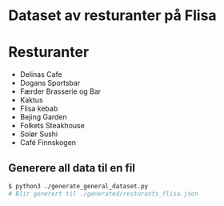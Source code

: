 # Dataset av resturanter på Flisa

# Resturanter

- Delinas Cafe
- Dogans Sportsbar
- Færder Brasserie og Bar
- Kaktus
- Flisa kebab
- Bejing Garden
- Folkets Steakhouse
- Solør Sushi
- Café Finnskogen

## Generere all data til en fil

```sh
$ python3 ./generate_general_dataset.py
# Blir generert til ./generated/resturants_flisa.json
```
